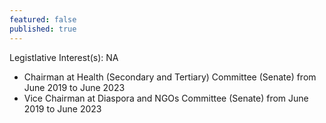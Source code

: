 ```yaml
---
featured: false
published: true
---
```

Legistlative Interest(s): NA

* Chairman at Health (Secondary and Tertiary) Committee (Senate) from June 2019 to June 2023
* Vice Chairman at Diaspora and NGOs Committee (Senate) from June 2019 to June 2023
